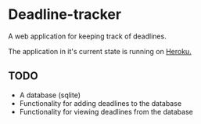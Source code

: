 # Deadline-tracker

A web application for keeping track of deadlines.

The application in it's current state is running on [Heroku.](https://deadline-tracker.herokuapp.com)

## TODO

- A database (sqlite)
- Functionality for adding deadlines to the database
- Functionality for viewing deadlines from the database
